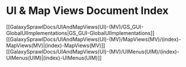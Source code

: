 # UI & Map Views Document Index

[[GalaxySprawlDocs/UIAndMapViews(UI)-(MV)/GS_GUI-GlobalUIImplementations|GS_GUI-GlobalUIImplementations]]
[[GalaxySprawlDocs/UIAndMapViews(UI)-(MV)/MapViews(MV)/(index)-MapViews(MV)|(index)-MapViews(MV)]]
[[GalaxySprawlDocs/UIAndMapViews(UI)-(MV)/UIMenus(UIM)/(index)-UIMenus(UIM)|(index)-UIMenus(UIM)]]
